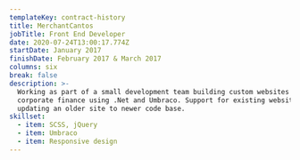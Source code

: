 ```yaml
---
templateKey: contract-history
title: MerchantCantos
jobTitle: Front End Developer
date: 2020-07-24T13:00:17.774Z
startDate: January 2017
finishDate: February 2017 & March 2017
columns: six
break: false
description: >-
  Working as part of a small development team building custom websites for
  corporate finance using .Net and Umbraco. Support for existing websites and
  updating an older site to newer code base.
skillset:
  - item: SCSS, jQuery
  - item: Umbraco
  - item: Responsive design
---
```

